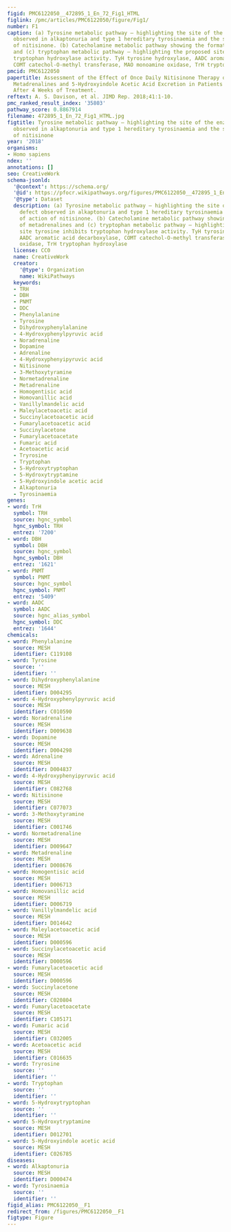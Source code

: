 ```yaml
---
figid: PMC6122050__472895_1_En_72_Fig1_HTML
figlink: /pmc/articles/PMC6122050/figure/Fig1/
number: F1
caption: (a) Tyrosine metabolic pathway – highlighting the site of the enzyme defect
  observed in alkaptonuria and type 1 hereditary tyrosinaemia and the site of action
  of nitisinone. (b) Catecholamine metabolic pathway showing the formation of metadrenalines
  and (c) tryptophan metabolic pathway – highlighting the proposed site tyrosine inhibits
  tryptophan hydroxylase activity. TyH tyrosine hydroxylase, AADC aromatic acid decarboxylase,
  COMT catechol-O-methyl transferase, MAO monoamine oxidase, TrH tryptophan hydroxylase
pmcid: PMC6122050
papertitle: Assessment of the Effect of Once Daily Nitisinone Therapy on 24-h Urinary
  Metadrenalines and 5-Hydroxyindole Acetic Acid Excretion in Patients with Alkaptonuria
  After 4 Weeks of Treatment.
reftext: A. S. Davison, et al. JIMD Rep. 2018;41:1-10.
pmc_ranked_result_index: '35803'
pathway_score: 0.8867914
filename: 472895_1_En_72_Fig1_HTML.jpg
figtitle: Tyrosine metabolic pathway – highlighting the site of the enzyme defect
  observed in alkaptonuria and type 1 hereditary tyrosinaemia and the site of action
  of nitisinone
year: '2018'
organisms:
- Homo sapiens
ndex: ''
annotations: []
seo: CreativeWork
schema-jsonld:
  '@context': https://schema.org/
  '@id': https://pfocr.wikipathways.org/figures/PMC6122050__472895_1_En_72_Fig1_HTML.html
  '@type': Dataset
  description: (a) Tyrosine metabolic pathway – highlighting the site of the enzyme
    defect observed in alkaptonuria and type 1 hereditary tyrosinaemia and the site
    of action of nitisinone. (b) Catecholamine metabolic pathway showing the formation
    of metadrenalines and (c) tryptophan metabolic pathway – highlighting the proposed
    site tyrosine inhibits tryptophan hydroxylase activity. TyH tyrosine hydroxylase,
    AADC aromatic acid decarboxylase, COMT catechol-O-methyl transferase, MAO monoamine
    oxidase, TrH tryptophan hydroxylase
  license: CC0
  name: CreativeWork
  creator:
    '@type': Organization
    name: WikiPathways
  keywords:
  - TRH
  - DBH
  - PNMT
  - DDC
  - Phenylalanine
  - Tyrosine
  - Dihydroxyphenylalanine
  - 4-Hydroxyphenylpyruvic acid
  - Noradrenaline
  - Dopamine
  - Adrenaline
  - 4-Hydroxyphenyipyruvic acid
  - Nitisinone
  - 3-Methoxytyramine
  - Normetadrenaline
  - Metadrenaline
  - Homogentisic acid
  - Homovanillic acid
  - Vanillylmandelic acid
  - Maleylacetoacetic acid
  - Succinylacetoacetic acid
  - Fumarylacetoacetic acid
  - Succinylacetone
  - Fumarylacetoacetate
  - Fumaric acid
  - Acetoacetic acid
  - Tryrosine
  - Tryptophan
  - 5-Hydroxytryptophan
  - 5-Hydroxytryptamine
  - 5-Hydroxyindole acetic acid
  - Alkaptonuria
  - Tyrosinaemia
genes:
- word: TrH
  symbol: TRH
  source: hgnc_symbol
  hgnc_symbol: TRH
  entrez: '7200'
- word: DBH
  symbol: DBH
  source: hgnc_symbol
  hgnc_symbol: DBH
  entrez: '1621'
- word: PNMT
  symbol: PNMT
  source: hgnc_symbol
  hgnc_symbol: PNMT
  entrez: '5409'
- word: AADC
  symbol: AADC
  source: hgnc_alias_symbol
  hgnc_symbol: DDC
  entrez: '1644'
chemicals:
- word: Phenylalanine
  source: MESH
  identifier: C119108
- word: Tyrosine
  source: ''
  identifier: ''
- word: Dihydroxyphenylalanine
  source: MESH
  identifier: D004295
- word: 4-Hydroxyphenylpyruvic acid
  source: MESH
  identifier: C010590
- word: Noradrenaline
  source: MESH
  identifier: D009638
- word: Dopamine
  source: MESH
  identifier: D004298
- word: Adrenaline
  source: MESH
  identifier: D004837
- word: 4-Hydroxyphenyipyruvic acid
  source: MESH
  identifier: C082768
- word: Nitisinone
  source: MESH
  identifier: C077073
- word: 3-Methoxytyramine
  source: MESH
  identifier: C001746
- word: Normetadrenaline
  source: MESH
  identifier: D009647
- word: Metadrenaline
  source: MESH
  identifier: D008676
- word: Homogentisic acid
  source: MESH
  identifier: D006713
- word: Homovanillic acid
  source: MESH
  identifier: D006719
- word: Vanillylmandelic acid
  source: MESH
  identifier: D014642
- word: Maleylacetoacetic acid
  source: MESH
  identifier: D000596
- word: Succinylacetoacetic acid
  source: MESH
  identifier: D000596
- word: Fumarylacetoacetic acid
  source: MESH
  identifier: D000596
- word: Succinylacetone
  source: MESH
  identifier: C020804
- word: Fumarylacetoacetate
  source: MESH
  identifier: C105171
- word: Fumaric acid
  source: MESH
  identifier: C032005
- word: Acetoacetic acid
  source: MESH
  identifier: C016635
- word: Tryrosine
  source: ''
  identifier: ''
- word: Tryptophan
  source: ''
  identifier: ''
- word: 5-Hydroxytryptophan
  source: ''
  identifier: ''
- word: 5-Hydroxytryptamine
  source: MESH
  identifier: D012701
- word: 5-Hydroxyindole acetic acid
  source: MESH
  identifier: C026785
diseases:
- word: Alkaptonuria
  source: MESH
  identifier: D000474
- word: Tyrosinaemia
  source: ''
  identifier: ''
figid_alias: PMC6122050__F1
redirect_from: /figures/PMC6122050__F1
figtype: Figure
---
```

